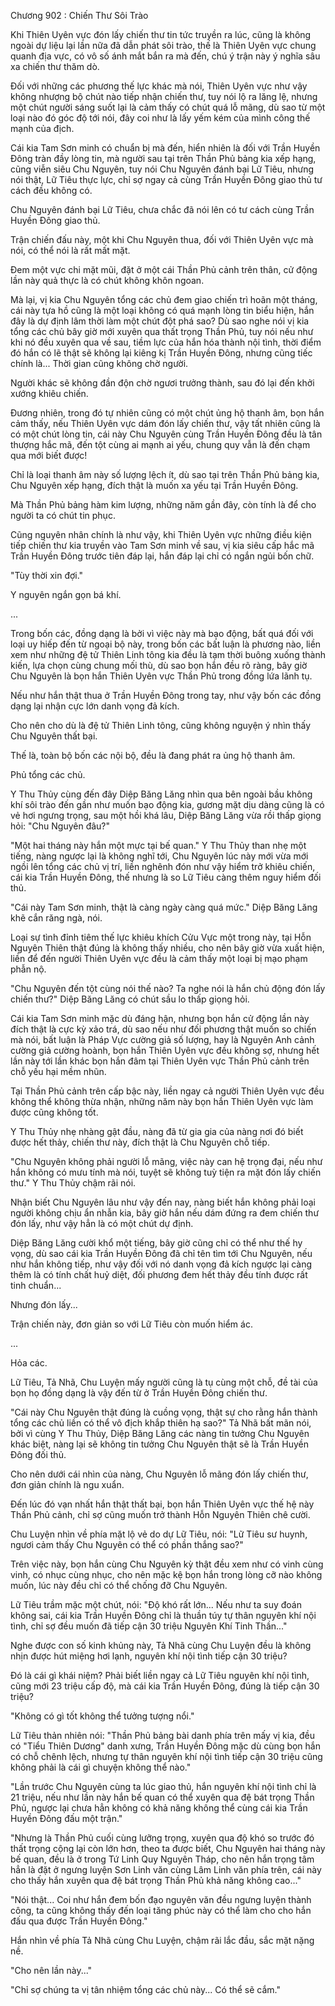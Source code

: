 




Chương 902 : Chiến Thư Sôi Trào


Khi Thiên Uyên vực đón lấy chiến thư tin tức truyền ra lúc, cũng là không ngoài dự liệu lại lần nữa đã dẫn phát sôi trào, thế là Thiên Uyên vực chung quanh địa vực, có vô số ánh mắt bắn ra mà đến, chú ý trận này ý nghĩa sâu xa chiến thư thăm dò.

Đối với những các phương thế lực khác mà nói, Thiên Uyên vực như vậy không nhượng bộ chút nào tiếp nhận chiến thư, tuy nói lộ ra lăng lệ, nhưng một chút người sáng suốt lại là cảm thấy có chút quá lỗ mãng, dù sao từ một loại nào đó góc độ tới nói, đây coi như là lấy yếm kém của mình công thế mạnh của địch.

Cái kia Tam Sơn minh có chuẩn bị mà đến, hiển nhiên là đối với Trần Huyền Đông tràn đầy lòng tin, mà người sau tại trên Thần Phủ bảng kia xếp hạng, cũng viễn siêu Chu Nguyên, tuy nói Chu Nguyên đánh bại Lữ Tiêu, nhưng nói thật, Lữ Tiêu thực lực, chỉ sợ ngay cả cùng Trần Huyền Đông giao thủ tư cách đều không có.

Chu Nguyên đánh bại Lữ Tiêu, chưa chắc đã nói lên có tư cách cùng Trần Huyền Đông giao thủ.

Trận chiến đấu này, một khi Chu Nguyên thua, đối với Thiên Uyên vực mà nói, có thể nói là rất mất mặt.

Đem một vực chi mặt mũi, đặt ở một cái Thần Phủ cảnh trên thân, cử động lần này quả thực là có chút không khôn ngoan.

Mà lại, vị kia Chu Nguyên tổng các chủ đem giao chiến trì hoãn một tháng, cái này tựa hồ cũng là một loại không có quá mạnh lòng tin biểu hiện, hắn đây là dự định lâm thời làm một chút đột phá sao? Dù sao nghe nói vị kia tổng các chủ bây giờ mới xuyên qua thất trọng Thần Phủ, tuy nói nếu như khi nó đều xuyên qua về sau, tiềm lực của hắn hóa thành nội tình, thời điểm đó hắn có lẽ thật sẽ không lại kiêng kị Trần Huyền Đông, nhưng cũng tiếc chính là... Thời gian cũng không chờ người.

Người khác sẽ không đần độn chờ ngươi trưởng thành, sau đó lại đến khởi xướng khiêu chiến.

Đương nhiên, trong đó tự nhiên cũng có một chút ủng hộ thanh âm, bọn hắn cảm thấy, nếu Thiên Uyên vực dám đón lấy chiến thư, vậy tất nhiên cũng là có một chút lòng tin, cái này Chu Nguyên cùng Trần Huyền Đông đều là tân thượng hắc mã, đến tột cùng ai mạnh ai yếu, chung quy vẫn là đến chạm qua mới biết được!

Chỉ là loại thanh âm này số lượng lệch ít, dù sao tại trên Thần Phủ bảng kia, Chu Nguyên xếp hạng, đích thật là muốn xa yếu tại Trần Huyền Đông.

Mà Thần Phủ bảng hàm kim lượng, những năm gần đây, còn tính là để cho người ta có chút tin phục.

Cũng nguyên nhân chính là như vậy, khi Thiên Uyên vực những điều kiện tiếp chiến thư kia truyền vào Tam Sơn minh về sau, vị kia siêu cấp hắc mã Trần Huyền Đông trước tiên đáp lại, hắn đáp lại chỉ có ngắn ngủi bốn chữ.

"Tùy thời xin đợi."

Y nguyên ngắn gọn bá khí.

...

Trong bốn các, đồng dạng là bởi vì việc này mà bạo động, bất quá đối với loại uy hiếp đến từ ngoại bộ này, trong bốn các bất luận là phương nào, liền xem như những đệ tử Thiên Linh tông kia đều là tạm thời buông xuống thành kiến, lựa chọn cùng chung mối thù, dù sao bọn hắn đều rõ ràng, bây giờ Chu Nguyên là bọn hắn Thiên Uyên vực Thần Phủ trong đồng lứa lãnh tụ.

Nếu như hắn thật thua ở Trần Huyền Đông trong tay, như vậy bốn các đồng dạng lại nhận cực lớn danh vọng đả kích.

Cho nên cho dù là đệ tử Thiên Linh tông, cũng không nguyện ý nhìn thấy Chu Nguyên thất bại.

Thế là, toàn bộ bốn các nội bộ, đều là đang phát ra ủng hộ thanh âm.

Phủ tổng các chủ.

Y Thu Thủy cùng đến đây Diệp Băng Lăng nhìn qua bên ngoài bầu không khí sôi trào đến gần như muốn bạo động kia, gương mặt dịu dàng cũng là có vẻ hơi ngưng trọng, sau một hồi khá lâu, Diệp Băng Lăng vừa rồi thấp giọng hỏi: "Chu Nguyên đâu?"

"Một hai tháng này hắn một mực tại bế quan." Y Thu Thủy than nhẹ một tiếng, nàng ngược lại là không nghĩ tới, Chu Nguyên lúc này mới vừa mới ngồi lên tổng các chủ vị trí, liền nghênh đón như vậy hiểm trở khiêu chiến, cái kia Trần Huyền Đông, thế nhưng là so Lữ Tiêu càng thêm nguy hiểm đối thủ.

"Cái này Tam Sơn minh, thật là càng ngày càng quá mức." Diệp Băng Lăng khẽ cắn răng ngà, nói.

Loại sự tình đỉnh tiêm thế lực khiêu khích Cửu Vực một trong này, tại Hỗn Nguyên Thiên thật đúng là không thấy nhiều, cho nên bây giờ vừa xuất hiện, liền để đến người Thiên Uyên vực đều là cảm thấy một loại bị mạo phạm phẫn nộ.

"Chu Nguyên đến tột cùng nói thế nào? Ta nghe nói là hắn chủ động đón lấy chiến thư?" Diệp Băng Lăng có chút sầu lo thấp giọng hỏi.

Cái kia Tam Sơn minh mặc dù đáng hận, nhưng bọn hắn cử động lần này đích thật là cực kỳ xảo trá, dù sao nếu như đối phương thật muốn so chiến mà nói, bất luận là Pháp Vực cường giả số lượng, hay là Nguyên Anh cảnh cường giả cường hoành, bọn hắn Thiên Uyên vực đều không sợ, nhưng hết lần này tới lần khác bọn hắn đâm tại Thiên Uyên vực Thần Phủ cảnh trên chỗ yếu hại mềm nhũn.

Tại Thần Phủ cảnh trên cấp bậc này, liền ngay cả người Thiên Uyên vực đều không thể không thừa nhận, những năm này bọn hắn Thiên Uyên vực làm được cũng không tốt.

Y Thu Thủy nhẹ nhàng gật đầu, nàng đã từ gia gia của nàng nơi đó biết được hết thảy, chiến thư này, đích thật là Chu Nguyên chỗ tiếp.

"Chu Nguyên không phải người lỗ mãng, việc này can hệ trọng đại, nếu như hắn không có mưu tính mà nói, tuyệt sẽ không tuỳ tiện ra mặt đón lấy chiến thư." Y Thu Thủy chậm rãi nói.

Nhận biết Chu Nguyên lâu như vậy đến nay, nàng biết hắn không phải loại người không chịu ẩn nhẫn kia, bây giờ hắn nếu dám đứng ra đem chiến thư đón lấy, như vậy hẳn là có một chút dự định.

Diệp Băng Lăng cười khổ một tiếng, bây giờ cũng chỉ có thể như thế hy vọng, dù sao cái kia Trần Huyền Đông đã chỉ tên tìm tới Chu Nguyên, nếu như hắn không tiếp, như vậy đối với nó danh vọng đả kích ngược lại càng thêm là có tính chất huỷ diệt, đối phương đem hết thảy đều tính được rất tinh chuẩn...

Nhưng đón lấy...

Trận chiến này, đơn giản so với Lữ Tiêu còn muốn hiểm ác.

...

Hỏa các.

Lữ Tiêu, Tả Nhã, Chu Luyện mấy người cũng là tụ cùng một chỗ, đề tài của bọn họ đồng dạng là vậy đến từ ở Trần Huyền Đông chiến thư.

"Cái này Chu Nguyên thật đúng là cuồng vọng, thật sự cho rằng hắn thành tổng các chủ liền có thể vô địch khắp thiên hạ sao?" Tả Nhã bất mãn nói, bởi vì cùng Y Thu Thủy, Diệp Băng Lăng các nàng tin tưởng Chu Nguyên khác biệt, nàng lại sẽ không tin tưởng Chu Nguyên thật sẽ là Trần Huyền Đông đối thủ.

Cho nên dưới cái nhìn của nàng, Chu Nguyên lỗ mãng đón lấy chiến thư, đơn giản chính là ngu xuẩn.

Đến lúc đó vạn nhất hắn thật thất bại, bọn hắn Thiên Uyên vực thế hệ này Thần Phủ cảnh, chỉ sợ cũng muốn trở thành Hỗn Nguyên Thiên chê cười.

Chu Luyện nhìn về phía mặt lộ vẻ do dự Lữ Tiêu, nói: "Lữ Tiêu sư huynh, ngươi cảm thấy Chu Nguyên có thể có phần thắng sao?"

Trên việc này, bọn hắn cùng Chu Nguyên kỳ thật đều xem như có vinh cùng vinh, có nhục cùng nhục, cho nên mặc kệ bọn hắn trong lòng cỡ nào không muốn, lúc này đều chỉ có thể chống đỡ Chu Nguyên.

Lữ Tiêu trầm mặc một chút, nói: "Độ khó rất lớn... Nếu như ta suy đoán không sai, cái kia Trần Huyền Đông chỉ là thuần túy tự thân nguyên khí nội tình, chỉ sợ đều muốn đã tiếp cận 30 triệu Nguyên Khí Tinh Thần..."

Nghe được con số kinh khủng này, Tả Nhã cùng Chu Luyện đều là không nhịn được hút miệng hơi lạnh, nguyên khí nội tình tiếp cận 30 triệu?

Đó là cái gì khái niệm? Phải biết liền ngay cả Lữ Tiêu nguyên khí nội tình, cũng mới 23 triệu cấp độ, mà cái kia Trần Huyền Đông, đúng là tiếp cận 30 triệu?

"Không có gì tốt không thể tưởng tượng nổi."

Lữ Tiêu thản nhiên nói: "Thần Phủ bảng bài danh phía trên mấy vị kia, đều có "Tiểu Thiên Dương" danh xưng, Trần Huyền Đông mặc dù cùng bọn hắn có chỗ chênh lệch, nhưng tự thân nguyên khí nội tình tiếp cận 30 triệu cũng không phải là cái gì chuyện không thể nào."

"Lần trước Chu Nguyên cùng ta lúc giao thủ, hắn nguyên khí nội tình chỉ là 21 triệu, nếu như lần này hắn bế quan có thể xuyên qua đệ bát trọng Thần Phủ, ngược lại chưa hẳn không có khả năng không thể cùng cái kia Trần Huyền Đông đấu một trận."

"Nhưng là Thần Phủ cuối cùng lưỡng trọng, xuyên qua độ khó so trước đó thất trọng cộng lại còn lớn hơn, theo ta được biết, Chu Nguyên hai tháng này bế quan, đều là ở trong Tứ Linh Quy Nguyên Tháp, cho nên hắn trọng tâm hẳn là đặt ở ngưng luyện Sơn Linh văn cùng Lâm Linh văn phía trên, cái này cho thấy hắn xuyên qua đệ bát trọng Thần Phủ khả năng không cao..."

"Nói thật... Coi như hắn đem bốn đạo nguyên văn đều ngưng luyện thành công, ta cũng không thấy đến loại tăng phúc này có thể làm cho cho hắn đấu qua được Trần Huyền Đông."

Hắn nhìn về phía Tả Nhã cùng Chu Luyện, chậm rãi lắc đầu, sắc mặt nặng nề.

"Cho nên lần này..."

"Chỉ sợ chúng ta vị tân nhiệm tổng các chủ này... Có thể sẽ cắm."




